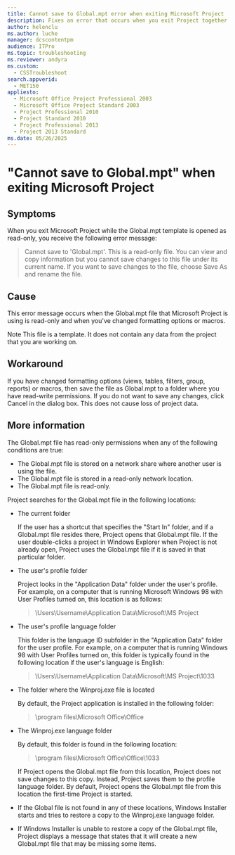 ```yaml
---
title: Cannot save to Global.mpt error when exiting Microsoft Project
description: Fixes an error that occurs when you exit Project together with Global.mpt template is opened as read-only.
author: helenclu
ms.author: luche
manager: dcscontentpm
audience: ITPro
ms.topic: troubleshooting
ms.reviewer: andyra
ms.custom: 
  - CSSTroubleshoot
search.appverid: 
  - MET150
appliesto: 
  - Microsoft Office Project Professional 2003
  - Microsoft Office Project Standard 2003
  - Project Professional 2010
  - Project Standard 2010
  - Project Professional 2013
  - Project 2013 Standard
ms.date: 05/26/2025
---
```


# "Cannot save to Global.mpt" when exiting Microsoft Project

## Symptoms

When you exit Microsoft Project while the Global.mpt template is opened as read-only, you receive the following error message:

> Cannot save to 'Global.mpt'. This is a read-only file. You can view and copy information but you cannot save changes to this file under its current name. If you want to save changes to the file, choose Save As and rename the file.

## Cause

This error message occurs when the Global.mpt file that Microsoft Project is using is read-only and when you've changed formatting options or macros.

Note This file is a template. It does not contain any data from the project that you are working on.

## Workaround

If you have changed formatting options (views, tables, filters, group, reports) or macros, then save the file as Global.mpt to a folder where you have read-write permissions. If you do not want to save any changes, click Cancel in the dialog box. This does not cause loss of project data.

## More information

The Global.mpt file has read-only permissions when any of the following conditions are true:

- The Global.mpt file is stored on a network share where another user is using the file.
- The Global.mpt file is stored in a read-only network location.
- The Global.mpt file is read-only.

Project searches for the Global.mpt file in the following locations:

- The current folder

  If the user has a shortcut that specifies the "Start In" folder, and if a Global.mpt file resides there, Project opens that Global.mpt file. If the user double-clicks a project in Windows Explorer when Project is not already open, Project uses the Global.mpt file if it is saved in that particular folder.

- The user's profile folder

  Project looks in the "Application Data" folder under the user's profile. For example, on a computer that is running Microsoft Windows 98 with User Profiles turned on, this location is as follows:

  > \Users\Username\Application Data\Microsoft\MS Project

- The user's profile language folder

  This folder is the language ID subfolder in the "Application Data" folder for the user profile. For example, on a computer that is running Windows 98 with User Profiles turned on, this folder is typically found in the following location if the user's language is English:

  > \Users\Username\Application Data\Microsoft\MS Project\1033

- The folder where the Winproj.exe file is located

  By default, the Project application is installed in the following folder:

  > \program files\Microsoft Office\Office

- The Winproj.exe language folder

  By default, this folder is found in the following location:

  > \program files\Microsoft Office\Office\1033

  If Project opens the Global.mpt file from this location, Project does not save changes to this copy. Instead, Project saves them to the profile language folder. By default, Project opens the Global.mpt file from this location the first-time Project is started.

- If the Global file is not found in any of these locations, Windows Installer starts and tries to restore a copy to the Winproj.exe language folder.

- If Windows Installer is unable to restore a copy of the Global.mpt file, Project displays a message that states that it will create a new Global.mpt file that may be missing some items.
